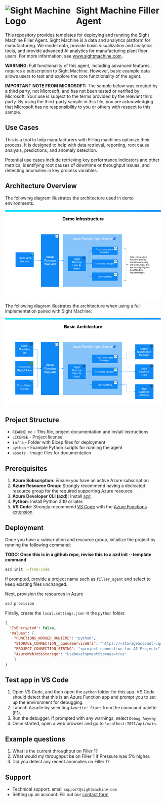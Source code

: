 <h1>
<span style="display: flex; align-items: center;">
  <picture>
    <source media="(prefers-color-scheme: dark)" srcset="./assets/SM_Aperture_42x42_fff.svg">
    <source media="(prefers-color-scheme: light)" srcset="./assets/SM_Aperture_500x500_333.svg">
    <img alt="Sight Machine Logo" src="SM_Aperture_500x500_333.svg" width="50" height="50">
  </picture>
  <span style="margin-left: 10px;">Sight Machine Filler Agent</span>
</span>
</h1>

This repository provides templates for deploying and running the Sight Machine Filler Agent.  Sight Machine is a data and analytics platform for manufacturing.  We model data, provide basic visualization and analytics tools, and provide advanced AI analytics for manufacturing plant floor users.  For more information, see www.sightmachine.com.

**WARNING**: Full functionality of this agent, including advanced features, requires a subscription to Sight Machine. However, basic example data allows users to test and explore the core functionality of the agent.

**IMPORTANT NOTE FROM MICROSOFT:**  The sample below was created by a third party, not Microsoft, and has not been tested or verified by Microsoft. Your use is subject to the terms provided by the relevant third party.  By using the third-party sample in this file, you are acknowledging that Microsoft has no responsibility to you or others with respect to this sample.  

## Use Cases

This is a tool to help manufacturers with Filling machines optimize their process.  It is designed to help with data retrieval, reporting, root cause analysis, predictions, and anomaly detection.

Potential use cases include retrieving key performance indicators and other metrics, identifying root causes of downtime or throughput issues, and detecting anomalies in key process variables.

## Architecture Overview

The following diagram illustrates the architecture used in demo environments.

![Demo architecture](./assets/demo_arch.png)

The following diagram illustrates the architecture when using a full implementation paired with Sight Machine:

![Sight Machine architecture](./assets/sm_arch.png)


## Project Structure
- `README.md` - This file, project documentation and install instructions
- `LICENSE` - Project license
- `infra` - Folder with Bicep files for deployment
- `python` - Example Python scripts for running the agent
- `assets` - Image files for documentation

## Prerequisites

1. **Azure Subscription**: Ensure you have an active Azure subscription
2. **Azure Resource Group**: Strongly recommend having a dedicated resource group for the required supporting Azure resource
3.  **Azure Developer CLI (azd)**: Install [azd](https://learn.microsoft.com/en-us/azure/developer/azure-developer-cli/install-azd)
4.  **Python**: Install Python 3.10 or later.
5.  **VS Code**: Strongly recommend [VS Code](https://code.visualstudio.com/download) with the [Azure Functions extension](https://learn.microsoft.com/en-us/azure/azure-functions/functions-develop-vs-code).  

## Deployment

Once you have a subscription and resource group, initialize the project by running the following command: 

**TODO: Once this is in a github repo, revise this to a azd init --template command**

```bash
azd init --from-code
```

If prompted, provide a project name such as `filler_agent` and select to keep existing files unchanged.

Next, provision the resources in Azure
```bash
azd provision
```

Finally, create the `local.settings.json` in the `python` folder.
```json
{
  "IsEncrypted": false,
  "Values": {
    "FUNCTIONS_WORKER_RUNTIME": "python",
    "STORAGE_CONNECTION__queueServiceUri": "https://<storageaccount>.queue.core.windows.net",
    "PROJECT_CONNECTION_STRING": "<project connection for AI Project>",
    "AzureWebJobsStorage": "UseDevelopmentStorage=true"
    }
}
```

## Test app in VS Code
1.  Open VS Code, and then open the `python` folder for this app. VS Code should detect that this is an Azure Function app and prompt you to set up the environment for debugging.
2. Launch Azurite by selecting `Azurite: Start` from the command palette (F1).
3.  Run the debugger.  If prompted with any warnings, select `Debug Anyway`
4.  Once started, open a web browser and go to `localhost:7071/api/main`.  

## Example questions
1.  What is the current throughput on Filler 1?
2.  What would my throughput be on Filler 1 if Pressure was 5% higher.
3.  Did you detect any recent anomalies on Filler 1?

## Support

- Technical support: email `support@sightmachine.com`
- Setting up an account: Fill out our [contact form](https://sightmachine.com/contact/)
